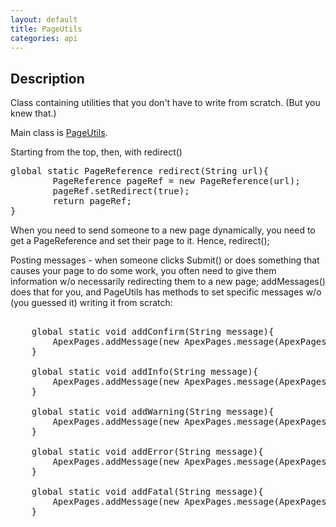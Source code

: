 ```yaml
---
layout: default
title: PageUtils
categories: api
---
```

Description
----------------

Class containing utilities that you don't have to write from scratch.  (But you knew that.)

Main class is [PageUtils](https://github.com/apex-commons/visualforce/PageUtils.cls).

Starting from the top, then, with redirect()
<pre class="brush: java">
global static PageReference redirect(String url){
        PageReference pageRef = new PageReference(url);
        pageRef.setRedirect(true);
        return pageRef;
}
</pre>

When you need to send someone to a new page dynamically, you need to get a PageReference and set their page to it.
Hence, redirect();

Posting messages - when someone clicks Submit() or does something that causes your page to do some work, you often need to give them information w/o necessarily redirecting them to a new page; addMessages() does that for you, and PageUtils has methods to set specific messages w/o (you guessed it) writing it from scratch:

<pre class="brush: java">

    global static void addConfirm(String message){
        ApexPages.addMessage(new ApexPages.message(ApexPages.severity.CONFIRM,message));
    }
    
    global static void addInfo(String message){
        ApexPages.addMessage(new ApexPages.message(ApexPages.severity.INFO,message));
    }
    
    global static void addWarning(String message){
        ApexPages.addMessage(new ApexPages.message(ApexPages.severity.WARNING,message));
    }
    
    global static void addError(String message){
        ApexPages.addMessage(new ApexPages.message(ApexPages.severity.ERROR,message));
    }
    
    global static void addFatal(String message){
        ApexPages.addMessage(new ApexPages.message(ApexPages.severity.FATAL,message));
    }
</pre>